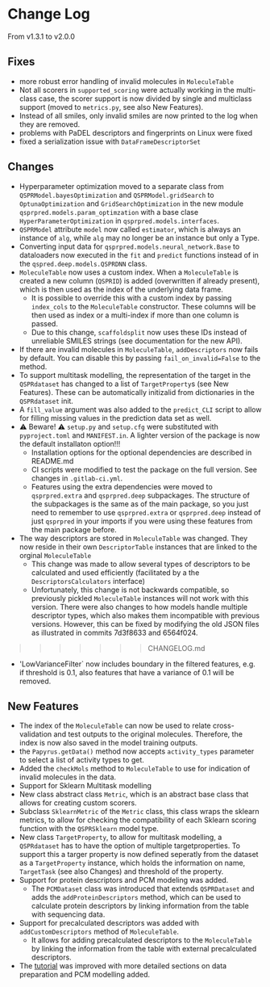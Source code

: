 # Change Log

From v1.3.1 to v2.0.0

## Fixes

- more robust error handling of invalid molecules in `MoleculeTable`
- Not all scorers in `supported_scoring` were actually working in the multi-class case, the scorer support is now
  divided by single and multiclass support (moved to `metrics.py`, see also New Features).
- Instead of all smiles, only invalid smiles are now printed to the log when they are removed.
- problems with PaDEL descriptors and fingerprints on Linux were fixed
- fixed a serialization issue with `DataFrameDescriptorSet` 

## Changes

- Hyperparameter optimization moved to a separate class from `QSPRModel.bayesOptimization` and `QSPRModel.gridSearch` to `OptunaOptimization` and `GridSearchOptimization` in the new module `qsprpred.models.param_optimzation` with a base clase `HyperParameterOptimization` in `qsprpred.models.interfaces`.
- `QSPRModel` attribute `model` now called `estimator`, which is always an instance of `alg`, while `alg` may no longer be an instance but only a Type.
- Converting input data for `qsprpred.models.neural_network.Base` to dataloaders now executed in the `fit` and `predict` functions instead of in the `qspred.deep.models.QSPRDNN` class.
- `MoleculeTable` now uses a custom index. When a `MoleculeTable` is created a new column (`QSPRID`) is added (overwritten if already present), which is then used as the index of the underlying data frame.
  - It is possible to override this with a custom index by passing `index_cols` to the `MoleculeTable` constructor. These columns will be then used as index or a multi-index if more than one column is passed.
  - Due to this change, `scaffoldsplit` now uses these IDs instead of unreliable SMILES strings (see documentation for the new API). 
- If there are invalid molecules in `MoleculeTable`, `addDescriptors` now fails by default. You can disable this by passing `fail_on_invalid=False` to the method.
- To support multitask modelling, the representation of the target in the `QSPRdataset` has changed to a list of 
  `TargetProperty`s (see New Features). These can be automatically initizalid from dictionaries in the `QSPRdataset`
  init.
- A `fill_value` argument was also added to the `predict_CLI` script to allow for filling missing values in the
  prediction data set as well.
- ⚠️ Beware! ⚠️ `setup.py` and `setup.cfg` were substituted with `pyproject.toml` and `MANIFEST.in`. A lighter version of the package is now the default installaton option!!!
  - Installation options for the optional dependencies are described in README.md
  - CI scripts were modified to test the package on the full version. See changes in `.gitlab-ci.yml`.
  - Features using the extra dependencies were moved to `qsprpred.extra` and `qsprpred.deep` subpackages. The structure of the subpackages is the same as of the main package, so you just need to remember to use `qsprpred.extra` or `qsprpred.deep` instead of just `qsprpred` in your imports if you were using these features from the main package before. 
- The way descriptors are stored in `MoleculeTable` was changed. They now reside in their own `DescriptorTable` instances that are linked to the orginal `MoleculeTable`
  - This change was made to allow several types of descriptors to be calculated and used efficiently (facilitated by a the `DescriptorsCalculators` interface)
  - Unfortunately, this change is not backwards compatible, so previously pickled `MoleculeTable` instances will not work with this version. There were also changes to how models handle multiple descriptor types, which also makes them incompatible with previous versions. However, this can be fixed by modifying the old JSON files as illustrated in commits 7d3f8633 and 6564f024.
>>>>>>> CHANGELOG.md
- 'LowVarianceFilter` now includes boundary in the filtered features, e.g. if threshold is 0.1, also features that
  have a variance of 0.1 will be removed.

## New Features

- The index of the `MoleculeTable` can now be used to relate cross-validation and test outputs to the original molecules. Therefore, the index is now also saved in the model training outputs.
- the `Papyrus.getData()` method now accepts `activity_types` parameter to select a list of activity types to get.
- Added the `checkMols` method to `MoleculeTable` to use for indication of invalid molecules in the data.
- Support for Sklearn Multitask modelling
- New class abstract class `Metric`, which is an abstract base class that allows for creating custom scorers.
- Subclass `SklearnMetric` of the `Metric` class, this class wraps the sklearn metrics, to allow for checking 
  the compatibility of each Sklearn scoring function with the `QSPRSklearn` model type.
- New class `TargetProperty`, to allow for multitask modelling, a `QSPRdataset` has to have the option of multiple
  targetproperties. To support this a targer property is now defined seperatly from the dataset as a `TargetProperty`
  instance, which holds the information on name,  `TargetTask` (see also Changes) and threshold of the property.
- Support for protein descriptors and PCM modeling was added.
  - The `PCMDataset` class was introduced that extends `QSPRDataset` and adds the `addProteinDescriptors` method, which can be used to calculate protein descriptors by linking information from the table with sequencing data.
- Support for precalculated descriptors was added with `addCustomDescriptors` method of `MoleculeTable`.
  - It allows for adding precalculated descriptors to the `MoleculeTable` by linking the information from the table with external precalculated descriptors.
- The [tutorial](tutorial) was improved with more detailed sections on data preparation and PCM modelling added.

